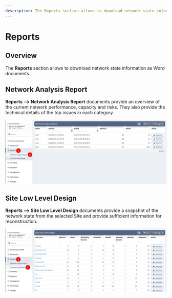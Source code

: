```yaml
---
description: The Reports section allows to download network state information as Word documents.
---
```


# Reports

## Overview

The **Reports** section allows to download network state information as Word documents.

## Network Analysis Report

**Reports --> Network Analysis Report** documents provide an overview of the current network performance, capacity and risks. They also provide the technical details of the top issues in each category.

![Network Analysis Report](reports/network_analysis_report.png)

## Site Low Level Design

**Reports --> Site Low Level Design** documents provide a snapshot of the network state from the selected Site and provide sufficient information for reconstruction.

![Site Low Level Design](reports/site_low_level_design.png)
